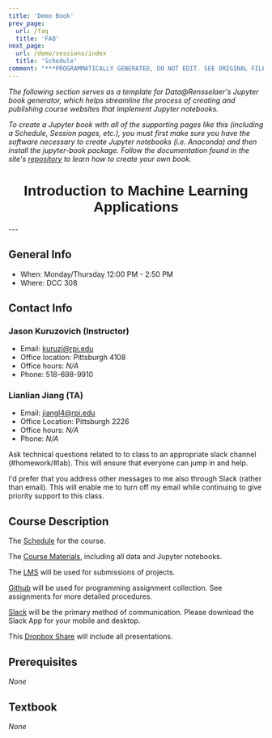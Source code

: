 ```yaml
---
title: 'Demo Book'
prev_page:
  url: /faq
  title: 'FAQ'
next_page:
  url: /demo/sessions/index
  title: 'Schedule'
comment: "***PROGRAMMATICALLY GENERATED, DO NOT EDIT. SEE ORIGINAL FILES IN /content***"
---
```

*The following section serves as a template for Data@Rensselaer's Jupyter book generator, which helps streamline the process of creating and publishing course websites that implement Jupyter notebooks.*

*To create a Jupyter book with all of the supporting pages like this (including a Schedule, Session pages, etc.), you must first make sure you have the software necessary to create Jupyter notebooks (i.e. Anaconda) and then install the jupyter-book package. Follow the documentation found in the site's [repository](https://github.com/RPI-DATA/course-intro-ml-app) to learn how to create your own book.*



<h1  style="font-family:  Verdana,  Geneva,  sans-serif;  text-align:center;">Introduction  to  Machine  Learning  Applications</h1> 
--- 

##  General  Info 
-  When:  Monday/Thursday  12:00  PM  -  2:50  PM 
-  Where:  DCC  308 
 
##  Contact  Info 
###  Jason  Kuruzovich  (Instructor) 
-  Email:  kuruzj@rpi.edu 
-  Office  location:  Pittsburgh  4108 
-  Office  hours:  *N/A* 
-  Phone:  518-698-9910 
 
###  Lianlian  Jiang  (TA) 
-  Email:  jiangl4@rpi.edu 
-  Office  Location:  Pittsburgh  2226 
-  Office  hours:  *N/A* 
-  Phone:  *N/A* 
 
Ask  technical  questions  related  to  to  class  to  an  appropriate  slack  channel  (#homework/#lab).  This  will  ensure  that  everyone  can  jump  in  and  help. 
 
I'd  prefer  that  you  address  other  messages  to  me  also  through  Slack  (rather  than  email).  This  will  enable  me  to  turn  off  my  email  while  continuing  to  give  priority  support  to  this  class. 
 
##  Course  Description 
The  [Schedule](https://rpi-data.github.io/course-intro-ml-app/schedule.html)  for  the  course. 
 
The  [Course  Materials](https://github.com/rpi-techfundamentals/spring2019-materials),  including  all  data  and  Jupyter  notebooks. 
 
The  [LMS](https://lms.rpi.edu/)  will  be  used  for  submissions  of  projects. 
 
[Github](https://github.com/rpi-techfundamentals/spring2019-materials)  will  be  used  for  programming  assignment  collection.  See  assignments  for  more  detailed  procedures. 
 
[Slack](https://app.slack.com/client/TCYU5RCRK/CCZQHCNKH)  will  be  the  primary  method  of  communication.  Please  download  the  Slack  App  for  your  mobile  and  desktop. 
 
This  [Dropbox  Share](https://www.dropbox.com/sh/bnxl5hiyb4fsjbw/AABJuu_Cf207LC8CSf23Sr4ha?dl=0)  will  include  all  presentations. 
 
##  Prerequisites 
*None* 
 
##  Textbook 
*None*
